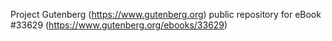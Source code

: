 Project Gutenberg (https://www.gutenberg.org) public repository for eBook #33629 (https://www.gutenberg.org/ebooks/33629)
